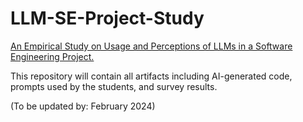 # LLM-SE-Project-Study
[An Empirical Study on Usage and Perceptions of LLMs in a Software Engineering Project.](https://arxiv.org/abs/2401.16186)

This repository will contain all artifacts including AI-generated code, prompts used by the students, and survey results. 

(To be updated by: February 2024)
